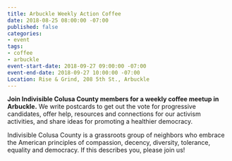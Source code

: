 ```yaml
---
title: Arbuckle Weekly Action Coffee
date: 2018-08-25 08:00:00 -07:00
published: false
categories:
- event
tags:
- coffee
- arbuckle
event-start-date: 2018-09-27 09:00:00 -07:00
event-end-date: 2018-09-27 10:00:00 -07:00
Location: Rise & Grind, 208 5th St., Arbuckle
---
```


**Join Indivisible Colusa County members for a weekly coffee meetup in Arbuckle.** We write postcards to get out the vote for progressive candidates, offer help, resources and connections for our activism activities, and share ideas for promoting a healthier democracy.

Indivisible Colusa County is a grassroots group of neighbors who embrace the American principles of compassion, decency, diversity, tolerance, equality and democracy. If this describes you, please join us!